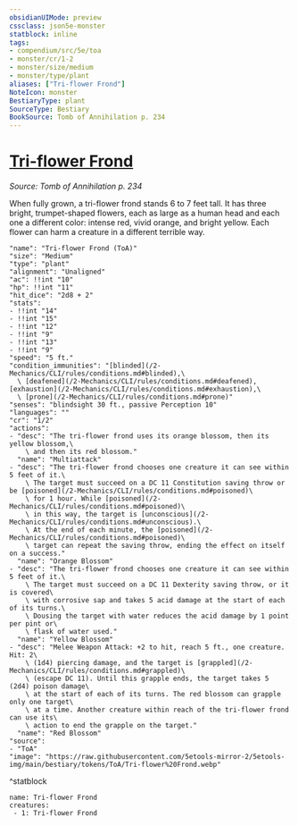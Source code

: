 ```yaml
---
obsidianUIMode: preview
cssclass: json5e-monster
statblock: inline
tags:
- compendium/src/5e/toa
- monster/cr/1-2
- monster/size/medium
- monster/type/plant
aliases: ["Tri-flower Frond"]
NoteIcon: monster
BestiaryType: plant
SourceType: Bestiary
BookSource: Tomb of Annihilation p. 234
---
```

# [Tri-flower Frond](2-Mechanics/CLI/bestiary/plant/tri-flower-frond-toa.md)
*Source: Tomb of Annihilation p. 234*  

When fully grown, a tri-flower frond stands 6 to 7 feet tall. It has three bright, trumpet-shaped flowers, each as large as a human head and each one a different color: intense red, vivid orange, and bright yellow. Each flower can harm a creature in a different terrible way.

```statblock
"name": "Tri-flower Frond (ToA)"
"size": "Medium"
"type": "plant"
"alignment": "Unaligned"
"ac": !!int "10"
"hp": !!int "11"
"hit_dice": "2d8 + 2"
"stats":
- !!int "14"
- !!int "15"
- !!int "12"
- !!int "9"
- !!int "13"
- !!int "9"
"speed": "5 ft."
"condition_immunities": "[blinded](/2-Mechanics/CLI/rules/conditions.md#blinded),\
  \ [deafened](/2-Mechanics/CLI/rules/conditions.md#deafened), [exhaustion](/2-Mechanics/CLI/rules/conditions.md#exhaustion),\
  \ [prone](/2-Mechanics/CLI/rules/conditions.md#prone)"
"senses": "blindsight 30 ft., passive Perception 10"
"languages": ""
"cr": "1/2"
"actions":
- "desc": "The tri-flower frond uses its orange blossom, then its yellow blossom,\
    \ and then its red blossom."
  "name": "Multiattack"
- "desc": "The tri-flower frond chooses one creature it can see within 5 feet of it.\
    \ The target must succeed on a DC 11 Constitution saving throw or be [poisoned](/2-Mechanics/CLI/rules/conditions.md#poisoned)\
    \ for 1 hour. While [poisoned](/2-Mechanics/CLI/rules/conditions.md#poisoned)\
    \ in this way, the target is [unconscious](/2-Mechanics/CLI/rules/conditions.md#unconscious).\
    \ At the end of each minute, the [poisoned](/2-Mechanics/CLI/rules/conditions.md#poisoned)\
    \ target can repeat the saving throw, ending the effect on itself on a success."
  "name": "Orange Blossom"
- "desc": "The tri-flower frond chooses one creature it can see within 5 feet of it.\
    \ The target must succeed on a DC 11 Dexterity saving throw, or it is covered\
    \ with corrosive sap and takes 5 acid damage at the start of each of its turns.\
    \ Dousing the target with water reduces the acid damage by 1 point per pint or\
    \ flask of water used."
  "name": "Yellow Blossom"
- "desc": "Melee Weapon Attack: +2 to hit, reach 5 ft., one creature. Hit: 2\
    \ (1d4) piercing damage, and the target is [grappled](/2-Mechanics/CLI/rules/conditions.md#grappled)\
    \ (escape DC 11). Until this grapple ends, the target takes 5 (2d4) poison damage\
    \ at the start of each of its turns. The red blossom can grapple only one target\
    \ at a time. Another creature within reach of the tri-flower frond can use its\
    \ action to end the grapple on the target."
  "name": "Red Blossom"
"source":
- "ToA"
"image": "https://raw.githubusercontent.com/5etools-mirror-2/5etools-img/main/bestiary/tokens/ToA/Tri-flower%20Frond.webp"
```
^statblock

```encounter-table
name: Tri-flower Frond
creatures:
 - 1: Tri-flower Frond
```